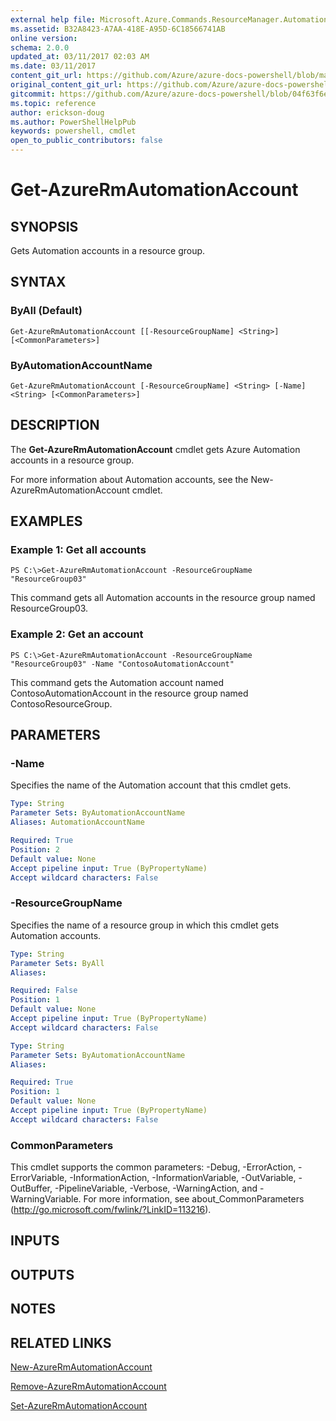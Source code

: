 ```yaml
---
external help file: Microsoft.Azure.Commands.ResourceManager.Automation.dll-Help.xml
ms.assetid: B32A8423-A7AA-418E-A95D-6C18566741AB
online version:
schema: 2.0.0
updated_at: 03/11/2017 02:03 AM
ms.date: 03/11/2017
content_git_url: https://github.com/Azure/azure-docs-powershell/blob/master/azureps-cmdlets-docs/ResourceManager/AzureRM.Automation/v2.7.0/Get-AzureRmAutomationAccount.md
original_content_git_url: https://github.com/Azure/azure-docs-powershell/blob/master/azureps-cmdlets-docs/ResourceManager/AzureRM.Automation/v2.7.0/Get-AzureRmAutomationAccount.md
gitcommit: https://github.com/Azure/azure-docs-powershell/blob/04f63f6e685743ace2c57eb157574e34e8610b1c
ms.topic: reference
author: erickson-doug
ms.author: PowerShellHelpPub
keywords: powershell, cmdlet
open_to_public_contributors: false
---
```


# Get-AzureRmAutomationAccount

## SYNOPSIS
Gets Automation accounts in a resource group.

## SYNTAX

### ByAll (Default)
```
Get-AzureRmAutomationAccount [[-ResourceGroupName] <String>] [<CommonParameters>]
```

### ByAutomationAccountName
```
Get-AzureRmAutomationAccount [-ResourceGroupName] <String> [-Name] <String> [<CommonParameters>]
```

## DESCRIPTION
The **Get-AzureRmAutomationAccount** cmdlet gets Azure Automation accounts in a resource group.

For more information about Automation accounts, see the New-AzureRmAutomationAccount cmdlet.

## EXAMPLES

### Example 1: Get all accounts
```
PS C:\>Get-AzureRmAutomationAccount -ResourceGroupName "ResourceGroup03"
```

This command gets all Automation accounts in the resource group named ResourceGroup03.

### Example 2: Get an account
```
PS C:\>Get-AzureRmAutomationAccount -ResourceGroupName "ResourceGroup03" -Name "ContosoAutomationAccount"
```

This command gets the Automation account named ContosoAutomationAccount in the resource group named ContosoResourceGroup.

## PARAMETERS

### -Name
Specifies the name of the Automation account that this cmdlet gets.

```yaml
Type: String
Parameter Sets: ByAutomationAccountName
Aliases: AutomationAccountName

Required: True
Position: 2
Default value: None
Accept pipeline input: True (ByPropertyName)
Accept wildcard characters: False
```

### -ResourceGroupName
Specifies the name of a resource group in which this cmdlet gets Automation accounts.

```yaml
Type: String
Parameter Sets: ByAll
Aliases: 

Required: False
Position: 1
Default value: None
Accept pipeline input: True (ByPropertyName)
Accept wildcard characters: False
```

```yaml
Type: String
Parameter Sets: ByAutomationAccountName
Aliases: 

Required: True
Position: 1
Default value: None
Accept pipeline input: True (ByPropertyName)
Accept wildcard characters: False
```

### CommonParameters
This cmdlet supports the common parameters: -Debug, -ErrorAction, -ErrorVariable, -InformationAction, -InformationVariable, -OutVariable, -OutBuffer, -PipelineVariable, -Verbose, -WarningAction, and -WarningVariable. For more information, see about_CommonParameters (http://go.microsoft.com/fwlink/?LinkID=113216).

## INPUTS

## OUTPUTS

## NOTES

## RELATED LINKS

[New-AzureRmAutomationAccount](./New-AzureRmAutomationAccount.md)

[Remove-AzureRmAutomationAccount](./Remove-AzureRmAutomationAccount.md)

[Set-AzureRmAutomationAccount](./Set-AzureRmAutomationAccount.md)


